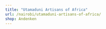 ```yaml
---
title: "Utamaduni Artisans of Africa"
url: /nairobi/utamaduni-artisans-of-africa/
shop: Andenken
---
```

